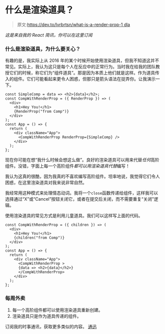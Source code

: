 # 什么是渲染道具？

> 原文:[https://dev.to/lvrbrtsn/what-is-a-render-prop-1 dla](https://dev.to/lvrbrtsn/what-is-a-render-prop--1dla)

*这是来自我的 React 简讯，你可以在这里订阅*

### 什么是渲染道具，为什么要关心？

有趣的是，我实际上从 2016 年的某个时候开始使用渲染道具，但我不知道这并不常见。实际上，我认为这只是每个人在反应中的正常行为。当时我在给我的团队教授它们的时候，称它们为“组件道具”。那是因为本质上他们就是这样。作为道具传入的组件。它们可能看起来更令人困惑，但那只是箭头语法在捉弄你。让我演示一下。

```
const SimpleComp = data => <h2>{data}</h2>;
const CompWithRenderProp = ({ RenderProp }) => (
  <div>
    <h1>Hey You!</h1>
    {RenderProp("from Comp")}
  </div>
);
const App = () => {
  return (
    <div className="App">
      <CompWithRenderProp RenderProp={SimpleComp} />
    </div>
  );
}; 
```

现在你可能在想“我什么时候会想这么做”。良好的渲染道具可以用来代替*任何*高阶组件。没错，字面上每一个高阶组件*都可以用渲染道具代替*编写！

我认为这真的很酷，因为我真的不喜欢编写高阶组件。坦率地说，我觉得它们令人困惑，在这里渲染道具对我来说非常自然。

我经常用这种模式来处理情态动词。我将一个`close`函数传递给组件，这样我可以选择通过“X”或“Cancel”按钮关闭它，或者在提交后关闭，而不需要重复“关闭”逻辑。

使用渲染道具的常见方式是利用儿童道具。我们可以这样写上面的代码。

```
const CompWithRenderProp = ({ children }) => (
  <div>
    <h1>Hey You!</h1>
    {children("from Comp")}
  </div>
);
const App = () => {
  return (
    <div className="App">
      <CompWithRenderProp >
      {data => <h2>{data}</h2>}
      </CompWithRenderProp>
    </div>
  );
}; 
```

### [](#weekly-takeaways)每周外卖

1.  每一个高阶组件都可以使用渲染道具重新创建。
2.  渲染道具只是作为道具传递的组件。

订阅我的时事通讯，获取更多类似的内容。
[通迅](https://www.getdrip.com/forms/669497779/submissions/new)